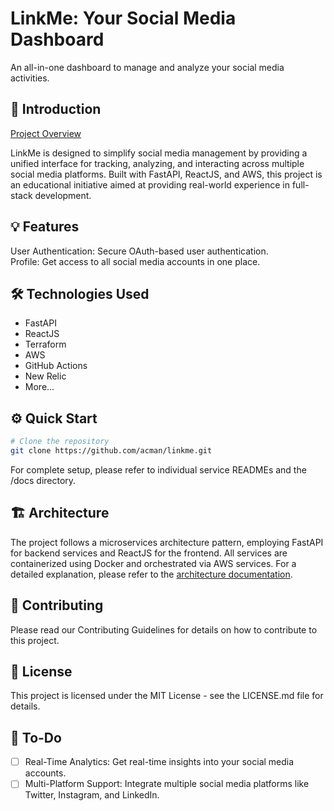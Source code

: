 # LinkMe: Your Social Media Dashboard
An all-in-one dashboard to manage and analyze your social media activities.

## 🚀 Introduction

[Project Overview](./docs/README.md)

LinkMe is designed to simplify social media management by providing a unified interface for tracking, analyzing, and interacting across multiple social media platforms. Built with FastAPI, ReactJS, and AWS, this project is an educational initiative aimed at providing real-world experience in full-stack development.

## 💡 Features
User Authentication: Secure OAuth-based user authentication.  
Profile: Get access to all social media accounts in one place.

## 🛠️ Technologies Used
* FastAPI
* ReactJS
* Terraform
* AWS
* GitHub Actions
* New Relic
* More...
## ⚙️ Quick Start
```bash
# Clone the repository
git clone https://github.com/acman/linkme.git
```

For complete setup, please refer to individual service READMEs and the /docs directory.

## 🏗️ Architecture
The project follows a microservices architecture pattern, employing FastAPI for backend services and ReactJS for the frontend. All services are containerized using Docker and orchestrated via AWS services. For a detailed explanation, please refer to the [architecture documentation](./docs/architecture/Overall-Architecture.md).

## 🤝 Contributing
Please read our Contributing Guidelines for details on how to contribute to this project.

## 📄 License
This project is licensed under the MIT License - see the LICENSE.md file for details.

## 📝 To-Do
- [ ] Real-Time Analytics: Get real-time insights into your social media accounts.  
- [ ] Multi-Platform Support: Integrate multiple social media platforms like Twitter, Instagram, and LinkedIn.